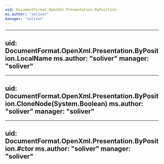 ```yaml
---
uid: DocumentFormat.OpenXml.Presentation.ByPosition
ms.author: "soliver"
manager: "soliver"
---
```


---
uid: DocumentFormat.OpenXml.Presentation.ByPosition.LocalName
ms.author: "soliver"
manager: "soliver"
---

---
uid: DocumentFormat.OpenXml.Presentation.ByPosition.CloneNode(System.Boolean)
ms.author: "soliver"
manager: "soliver"
---

---
uid: DocumentFormat.OpenXml.Presentation.ByPosition.#ctor
ms.author: "soliver"
manager: "soliver"
---
